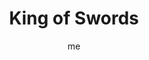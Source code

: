 ---
# basics
title     		 : "King of Swords"
token					 : 'swords-14'
card_type			 : '' # major, minor, court
layout				 : "tarot-card"
author    		 : 'me'
one_liner 		 : "Genius, expertise, decision, verdict"
alt_names			 : ['Knight of Swords', 'Father of Arrows']
images				 : ['/assets/images/tarot/rws/rw-swords-14.jpg']
keywords			 : ['genius', 'expertise', 'decision', 'verdict']
url						 : 'tarot/cards/swords-14'
aliases				 : ['swords-king']

# password: 'foolish journey'
dropbox				 : ''

personality    : "The King of Swords can represent anyone who tends to control or seek to control (King) intellectual and verbal responses (Swords). The King may also represent the tendency to be more blunt than diplomatic, or the need to bring something to a conclusion once and for all."

meaning_light  : "Expressing yourself with firmness and authority. Rendering a final decision. Consulting an expert. Calling in advisors and consultants. Coming to a final conclusion. Reaching a beneficial agreement based on sound information."

meaning_shadow : "Insisting on having the last word. Flaunting your intellectual capability. Talking “over the heads” of others. Waffling on an important decision. Constantly changing your mind. Refusing to make choices that are in your own best interest. Wishing in vain you could take back what’s been said."

# more detail
correspondence_element 			: "Fire"
correspondence_affirmation 	: "My word is my bond."
correspondence_story 				: "The main character must choose a side and stick with that choice, regardless of the consequences."

advice_relationships 	 : "Say what you mean, and mean what you say. Your friends and partners need straightforward feedback; give it to them. Avoid trying to control what someone says or how he or she says it. When an argument’s over, let it be over. Do what you said you would do."

advice_work 					 : "Don’t waffle. Make commitments and stick to them. If you say you’ll meet a deadline, do so. If called on to evaluate the work of others, don’t sugar-coat the results; render a fair verdict. Strive to be known for your honesty; avoid brown-nosing and voicing empty praise."

advice_spirituality 	 : "Listen for the still, small voice, and, when you’ve heard it, act on its advice with total confidence. Don’t hesitate to confirm your verdict with a wise counselor whose opinions you respect. Be sure to let your spirituality temper your conversation, and match your words with deeds."

advice_personal_growth : "Strive to be consistent. Let your word be your bond. One measure of maturity is the ratio of words spoken vs. words listened to. Grow (and gain respect) by learning to hear what others are saying. Reserve judgment until after all the evidence has been heard."

advice_fortune_telling : "This card represents an older man with an insightful, deliberate spirit, likely born between May 11th and June 10th, who is known for his integrity and sharp decision-making ability."

questions	: ['How might airy qualities of logic and communication be deployed to improve your situation?', 'How comfortable are you with the fact that not everyone may support or applaud your decisions?  How willing are you to make decisions that alienate some people?', 'What would your decision be if you had to render a binding verdict right now?', 'How comfortable are you saying exactly what you mean? How often do you temper what you have to say for fear of offending others?', 'If you were to ask others, “What’s my area of expertise?” what would they say?']

# referenced in the symbols.toml data file
symbols	  : ['king', 'swords', 'airy-thone', 'solomon-enthroned']

# metadata
suppress_topnav : true
related_cards 	: []

---